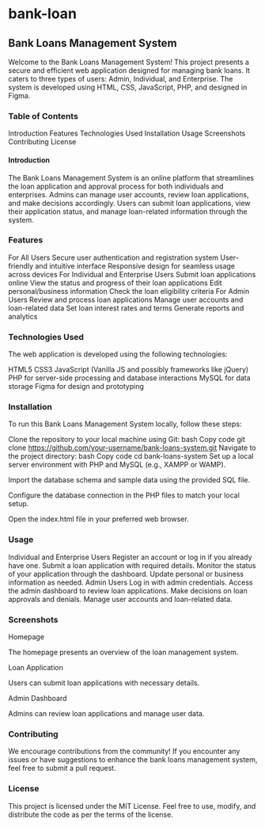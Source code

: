 # bank-loan
## Bank Loans Management System


Welcome to the Bank Loans Management System! This project presents a secure and efficient web application designed for managing bank loans. It caters to three types of users: Admin, Individual, and Enterprise. The system is developed using HTML, CSS, JavaScript, PHP, and designed in Figma.

### Table of Contents
Introduction
Features
Technologies Used
Installation
Usage
Screenshots
Contributing
License

#### Introduction
The Bank Loans Management System is an online platform that streamlines the loan application and approval process for both individuals and enterprises. Admins can manage user accounts, review loan applications, and make decisions accordingly. Users can submit loan applications, view their application status, and manage loan-related information through the system.

### Features
For All Users
Secure user authentication and registration system
User-friendly and intuitive interface
Responsive design for seamless usage across devices
For Individual and Enterprise Users
Submit loan applications online
View the status and progress of their loan applications
Edit personal/business information
Check the loan eligibility criteria
For Admin Users
Review and process loan applications
Manage user accounts and loan-related data
Set loan interest rates and terms
Generate reports and analytics

### Technologies Used
The web application is developed using the following technologies:

HTML5
CSS3
JavaScript (Vanilla JS and possibly frameworks like jQuery)
PHP for server-side processing and database interactions
MySQL for data storage
Figma for design and prototyping
### Installation
To run this Bank Loans Management System locally, follow these steps:

Clone the repository to your local machine using Git:
bash
Copy code
git clone https://github.com/your-username/bank-loans-system.git
Navigate to the project directory:
bash
Copy code
cd bank-loans-system
Set up a local server environment with PHP and MySQL (e.g., XAMPP or WAMP).

Import the database schema and sample data using the provided SQL file.

Configure the database connection in the PHP files to match your local setup.

Open the index.html file in your preferred web browser.

### Usage
Individual and Enterprise Users
Register an account or log in if you already have one.
Submit a loan application with required details.
Monitor the status of your application through the dashboard.
Update personal or business information as needed.
Admin Users
Log in with admin credentials.
Access the admin dashboard to review loan applications.
Make decisions on loan approvals and denials.
Manage user accounts and loan-related data.
### Screenshots

Homepage

The homepage presents an overview of the loan management system.

Loan Application

Users can submit loan applications with necessary details.

Admin Dashboard

Admins can review loan applications and manage user data.

### Contributing
We encourage contributions from the community! If you encounter any issues or have suggestions to enhance the bank loans management system, feel free to submit a pull request.

### License
This project is licensed under the MIT License. Feel free to use, modify, and distribute the code as per the terms of the license.
